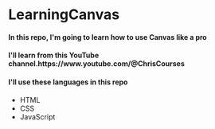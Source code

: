 # LearningCanvas

<h4>In this repo, I'm going to learn how to use Canvas like a pro</h4>
<h4>I'll learn from this YouTube channel.<a>https://www.youtube.com/@ChrisCourses</a> </h4>
<h4>I'll use these languages in this repo</h4>
<ul>
<li>HTML</li>
<li>CSS</li>
<li>JavaScript</li>
</ul>